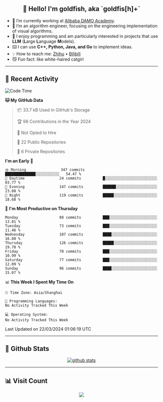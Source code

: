 
<h2 align="center">👋 Hello! I'm goldfish, aka `goldfis[h]+`</h2>

- 📍 I’m currently working at [Alibaba DAMO Academy](https://damo.alibaba.com/).  
- 🌱 I’m an algorithm engineer, focusing on the engineering implementation of visual algorithms.  
- 💬 I enjoy programming and am particularly interested in projects that use **LLM** (**L**arge **L**anguage **M**odels).   
- ⌨️ I can use **C++, Python, Java, and Go** to implement ideas.  
- 💡 How to reach me: [Zhihu](https://www.zhihu.com/people/goldfishh) • [Bilibili](https://space.bilibili.com/11349246)  
- 😼 Fun fact: like white-haired catgirl  

-------

## 🔧 Recent Activity

<!--START_SECTION:waka-->
![Code Time](http://img.shields.io/badge/Code%20Time-85%20hrs%2024%20mins-blue)

**🐱 My GitHub Data** 

> 📦 33.7 kB Used in GitHub's Storage 
 > 
> 🏆 98 Contributions in the Year 2024
 > 
> 🚫 Not Opted to Hire
 > 
> 📜 22 Public Repositories 
 > 
> 🔑 6 Private Repositories 
 > 
**I'm an Early 🐤** 

```text
🌞 Morning                347 commits         ██████████████░░░░░░░░░░░   54.47 % 
🌆 Daytime                24 commits          █░░░░░░░░░░░░░░░░░░░░░░░░   03.77 % 
🌃 Evening                147 commits         ██████░░░░░░░░░░░░░░░░░░░   23.08 % 
🌙 Night                  119 commits         █████░░░░░░░░░░░░░░░░░░░░   18.68 % 
```
📅 **I'm Most Productive on Thursday** 

```text
Monday                   88 commits          ███░░░░░░░░░░░░░░░░░░░░░░   13.81 % 
Tuesday                  73 commits          ███░░░░░░░░░░░░░░░░░░░░░░   11.46 % 
Wednesday                107 commits         ████░░░░░░░░░░░░░░░░░░░░░   16.80 % 
Thursday                 126 commits         █████░░░░░░░░░░░░░░░░░░░░   19.78 % 
Friday                   70 commits          ███░░░░░░░░░░░░░░░░░░░░░░   10.99 % 
Saturday                 77 commits          ███░░░░░░░░░░░░░░░░░░░░░░   12.09 % 
Sunday                   96 commits          ████░░░░░░░░░░░░░░░░░░░░░   15.07 % 
```


📊 **This Week I Spent My Time On** 

```text
🕑︎ Time Zone: Asia/Shanghai

💬 Programming Languages: 
No Activity Tracked This Week

💻 Operating System: 
No Activity Tracked This Week
```


 Last Updated on 22/03/2024 01:06:19 UTC
<!--END_SECTION:waka-->

-------

## 📆 Github Stats

<p align="center">
    <a href="https://github.com/anuraghazra/github-readme-stats">
      <img src="https://github-readme-stats.vercel.app/api?username=goldfishh&show_icons=true&theme=dracula" alt="github stats" />
    </a>
</p>

-------

## 📊 Visit Count

<p align="center">
  <a href="https://count.getloli.com/"><img src="https://count.getloli.com/get/@:goldfishh?theme=rule34"></a>
</p>
